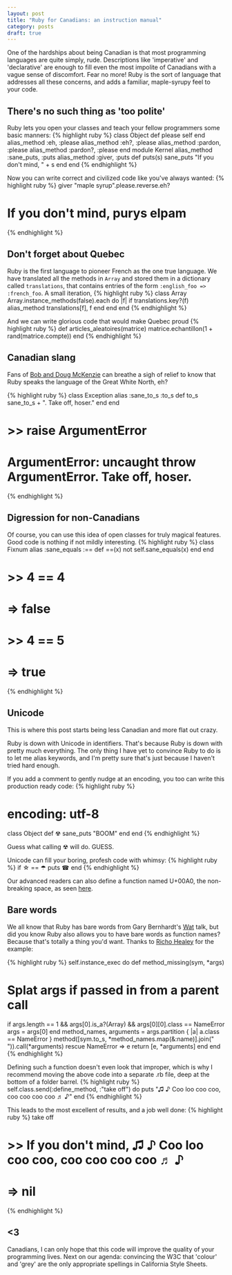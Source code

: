 ```yaml
---
layout: post
title: "Ruby for Canadians: an instruction manual"
category: posts
draft: true
---
```

One of the hardships about being Canadian is that most programming languages are quite simply, rude. Descriptions like 'imperative' and 'declarative' are enough to fill even the most impolite of Canadians with a vague sense of discomfort. Fear no more! Ruby is the sort of language that addresses all these concerns, and adds a familiar, maple-syrupy feel to your code.

## There's no such thing as 'too polite'
Ruby lets you open your classes and teach your fellow programmers some basic manners:
{% highlight ruby %}
class Object
  def please
		self
  end
	alias_method :eh, :please
	alias_method :eh?, :please
	alias_method :pardon, :please
	alias_method :pardon?, :please
end
module Kernel
	alias_method :sane_puts, :puts
	alias_method :giver, :puts
	def puts(s)
    	sane_puts "If you don't mind, " + s
    end
end
{% endhighlight %}

Now you can write correct and civilized code like you've always wanted:
{% highlight ruby %}
giver "maple syrup".please.reverse.eh?
# If you don't mind, purys elpam
{% endhighlight %}

## Don't forget about Quebec
Ruby is the first language to pioneer French as the one true language. We have translated all the methods in `Array` and stored them in a dictionary called `translations`, that contains entries of the form `:english_foo => :french_foo`. A small iteration,
{% highlight ruby %}
class Array
	Array.instance_methods(false).each do |f|
		if translations.key?(f)
			alias_method translations[f], f
		end
	end
end
{% endhighlight %}

And we can write glorious code that would make Quebec proud
{% highlight ruby %}
def articles_aleatoires(matrice)
	matrice.echantillon(1 + rand(matrice.compte))
end
{% endhighlight %}

## Canadian slang
Fans of [Bob and Doug McKenzie](http://en.wikipedia.org/wiki/Bob_and_Doug_McKenzie) can breathe a sigh of relief to know that Ruby speaks the language of the Great White North, eh?

{% highlight ruby %}
class Exception
	alias :sane_to_s :to_s
	def to_s
		sane_to_s + ". Take off, hoser."
	end
end
# >> raise ArgumentError
# ArgumentError: uncaught throw ArgumentError. Take off, hoser.
{% endhighlight %}

## Digression for non-Canadians
Of course, you can use this idea of open classes for truly magical features. Good code is nothing if not mildly interesting.
{% highlight ruby %}
class Fixnum
  alias :sane_equals :==
  def ==(x)
    not self.sane_equals(x)
  end
end
# >> 4 == 4
# => false 
# >> 4 == 5
# => true
{% endhighlight %}

## Unicode
This is where this post starts being less Canadian and more flat out crazy.

Ruby is down with Unicode in identifiers. That's because Ruby is down with pretty much everything. The only thing I have yet to convince Ruby to do is to let me alias keywords, and I'm pretty sure that's just because I haven't tried hard enough.

If you add a comment to gently nudge at an encoding, you too can write this production ready code:
{% highlight ruby %}
# encoding: utf-8
class Object
	def ☢
		sane_puts "BOOM"
	end
end
{% endhighlight %}

Guess what calling ☢ will do. GUESS.

Unicode can fill your boring, profesh code with whimsy: 
{% highlight ruby %}
if ☆ == ☂
    puts ☎
end
{% endhighlight %}

Our advanced readers can also define a function named U+00A0, the non-breaking space, as seen [here](http://www.rubyinside.com/the-split-is-not-enough-whitespace-shenigans-for-rubyists-5980.html). 

## Bare words
We all know that Ruby has bare words from Gary Bernhardt's [Wat](https://www.destroyallsoftware.com/talks/wat) talk, but did you know Ruby also allows you to have bare words as function names? Because that's totally a thing you'd want. Thanks to [Richo Healey](http://99designs.com/tech-blog/blog/2012/10/30/abusing-ruby-for-fun-and-profit/) for the example:

{% highlight ruby %}
self.instance_exec do
def method_missing(sym, *args)
  # Splat args if passed in from a parent call
  if args.length == 1 && args[0].is_a?(Array) && args[0][0].class == NameError
    args = args[0]
  end
  method_names, arguments = args.partition { |a| a.class == NameError }
  method([sym.to_s, *method_names.map(&:name)].join(" ")).call(*arguments)
rescue NameError => e
  return [e, *arguments]
end
end
{% endhighlight %}

Defining such a function doesn't even look that improper, which is why I recommend moving the above code into a separate .rb file, deep at the bottom of a folder barrel. 
{% highlight ruby %}
self.class.send(:define_method, :"take off") do
	puts "♫ ♪ Coo loo coo coo, coo coo coo coo ♬ ♪"
end
{% endhighlight %}

This leads to the most excellent of results, and a job well done:
{% highlight ruby %}
take off
# >> If you don't mind, ♫ ♪ Coo loo coo coo, coo coo coo coo ♬ ♪
# => nil 
{% endhighlight %}

## <3
Canadians, I can only hope that this code will improve the quality of your programming lives. Next on our agenda: convincing the W3C that 'colour' and 'grey' are the only appropriate spellings in California Style Sheets.
